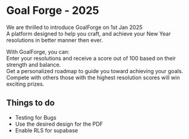 # Goal Forge - 2025

We are thrilled to introduce GoalForge on 1st Jan 2025 \
A platform designed to help you craft, and achieve your New Year resolutions in better manner then ever.

With GoalForge, you can: \
Enter your resolutions and receive a score out of 100 based on their strength and balance. \
Get a personalized roadmap to guide you toward achieving your goals. \
Compete with others those with the highest resolution scores will win exciting prizes.

## Things to do

- Testing for Bugs
- Use the desired design for the PDF
- Enable RLS for supabase
